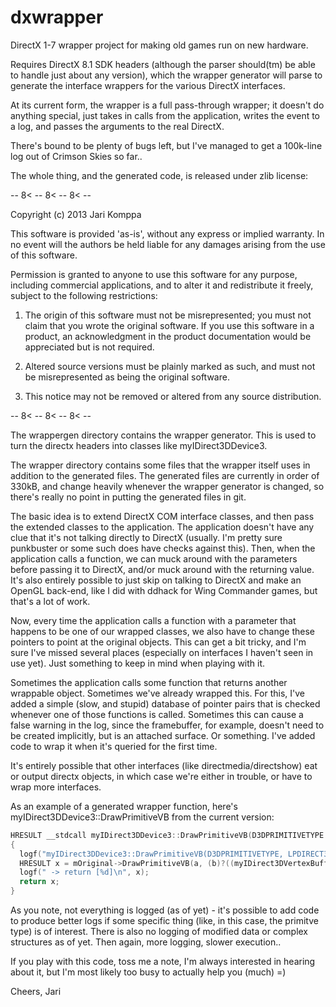 dxwrapper
=========

DirectX 1-7 wrapper project for making old games run on new hardware.

Requires DirectX 8.1 SDK headers (although the parser should(tm) be able to handle just about any version), which the wrapper generator will parse to generate the interface wrappers for the various DirectX interfaces.

At its current form, the wrapper is a full pass-through wrapper; it doesn't do anything special, just takes in calls from the application, writes the event to a log, and passes the arguments to the real DirectX.

There's bound to be plenty of bugs left, but I've managed to get a 100k-line log out of Crimson Skies so far..

The whole thing, and the generated code, is released under zlib license:

-- 8< -- 8< -- 8< --

Copyright (c) 2013 Jari Komppa

This software is provided 'as-is', without any express or implied
warranty. In no event will the authors be held liable for any damages
arising from the use of this software.

Permission is granted to anyone to use this software for any purpose,
including commercial applications, and to alter it and redistribute it
freely, subject to the following restrictions:

   1. The origin of this software must not be misrepresented; you must not
   claim that you wrote the original software. If you use this software
   in a product, an acknowledgment in the product documentation would be
   appreciated but is not required.

   2. Altered source versions must be plainly marked as such, and must not be
   misrepresented as being the original software.

   3. This notice may not be removed or altered from any source
   distribution.

-- 8< -- 8< -- 8< --

The wrappergen directory contains the wrapper generator. This is used to turn the directx headers into classes like myIDirect3DDevice3.

The wrapper directory contains some files that the wrapper itself uses in addition to the generated files. The generated files are currently in order of 330kB, and change heavily whenever the wrapper generator is changed, so there's really no point in putting the generated files in git.

The basic idea is to extend DirectX COM interface classes, and then pass the extended classes to the application. The application doesn't have any clue that it's not talking directly to DirectX (usually. I'm pretty sure punkbuster or some such does have checks against this). Then, when the application calls a function, we can muck around with the parameters before passing it to DirectX, and/or muck around with the returning value. It's also entirely possible to just skip on talking to DirectX and make an OpenGL back-end, like I did with ddhack for Wing Commander games, but that's a lot of work.

Now, every time the application calls a function with a parameter that happens to be one of our wrapped classes, we also have to change these pointers to point at the original objects. This can get a bit tricky, and I'm sure I've missed several places (especially on interfaces I haven't seen in use yet). Just something to keep in mind when playing with it.

Sometimes the application calls some function that returns another wrappable object. Sometimes we've already wrapped this. For this, I've added a simple (slow, and stupid) database of pointer pairs that is checked whenever one of those functions is called. Sometimes this can cause a false warning in the log, since the framebuffer, for example, doesn't need to be created implicitly, but is an attached surface. Or something. I've added code to wrap it when it's queried for the first time.

It's entirely possible that other interfaces (like directmedia/directshow) eat or output directx objects, in which case we're either in trouble, or have to wrap more interfaces.

As an example of a generated wrapper function, here's myIDirect3DDevice3::DrawPrimitiveVB from the current version:

```c++
HRESULT __stdcall myIDirect3DDevice3::DrawPrimitiveVB(D3DPRIMITIVETYPE a, LPDIRECT3DVERTEXBUFFER b, DWORD c, DWORD d, DWORD e)
{
  logf("myIDirect3DDevice3::DrawPrimitiveVB(D3DPRIMITIVETYPE, LPDIRECT3DVERTEXBUFFER[%08x], DWORD[%d], DWORD[%d], DWORD[%d]);", b, c, d, e);
  HRESULT x = mOriginal->DrawPrimitiveVB(a, (b)?((myIDirect3DVertexBuffer *)b)->mOriginal:0, c, d, e);
  logf(" -> return [%d]\n", x);
  return x;
}
```

As you note, not everything is logged (as of yet) - it's possible to add code to produce better logs if some specific thing (like, in this case, the primitve type) is of interest. There is also no logging of modified data or complex structures as of yet. Then again, more logging, slower execution..

If you play with this code, toss me a note, I'm always interested in hearing about it, but I'm most likely too busy to actually help you (much) =)

Cheers,
   Jari